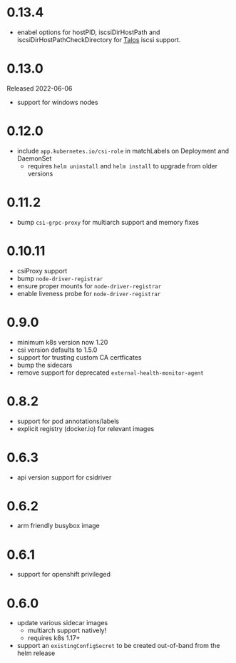 # 0.13.4

- enabel options for hostPID, iscsiDirHostPath and iscsiDirHostPathCheckDirectory for [Talos](https://talos.dev) iscsi support.

# 0.13.0

Released 2022-06-06

- support for windows nodes

# 0.12.0

- include `app.kubernetes.io/csi-role` in matchLabels on Deployment and DaemonSet
  - requires `helm uninstall` and `helm install` to upgrade from older versions

# 0.11.2

- bump `csi-grpc-proxy` for multiarch support and memory fixes

# 0.10.11

- csiProxy support
- bump `node-driver-registrar`
- ensure proper mounts for `node-driver-registrar`
- enable liveness probe for `node-driver-registrar`

# 0.9.0

- minimum k8s version now 1.20
- csi version defaults to 1.5.0
- support for trusting custom CA certficates
- bump the sidecars
- remove support for deprecated `external-health-monitor-agent`

# 0.8.2

- support for pod annotations/labels
- explicit registry (docker.io) for relevant images

# 0.6.3

- api version support for csidriver

# 0.6.2

- arm friendly busybox image

# 0.6.1

- support for openshift privileged

# 0.6.0

- update various sidecar images
  - multiarch support natively!
  - requires k8s 1.17+
- support an `existingConfigSecret` to be created out-of-band from the helm release
